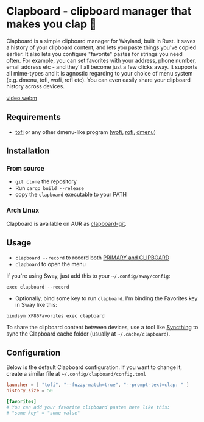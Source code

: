 # Clapboard - clipboard manager that makes you clap 👏

Clapboard is a simple clipboard manager for Wayland, built in Rust. It saves a history of your clipboard content, and lets you paste things you've copied earlier. It also lets you configure "favorite" pastes for strings you need often. For example, you can set favorites with your address, phone number, email address etc - and they'll all become just a few clicks away. It supports all mime-types and it is agnostic regarding to your choice of menu system (e.g. dmenu, tofi, wofi, rofl etc). You can even easily share your clipboard history across devices.

[video.webm](https://user-images.githubusercontent.com/55081/211161880-63bb628c-e43d-4e46-9e77-85b5cabb8318.webm)

## Requirements

- [tofi](https://github.com/philj56/tofi) or any other dmenu-like program ([wofi](https://hg.sr.ht/~scoopta/wofi), [rofi](https://github.com/lbonn/rofi), [dmenu](https://github.com/nyyManni/dmenu-wayland))

## Installation

### From source

- `git clone` the repository
- Run `cargo build --release`
- copy the `clapboard` executable to your PATH

### Arch Linux

Clapboard is available on AUR as [clapboard-git](https://aur.archlinux.org/packages/clapboard-git).

## Usage

- `clapboard --record` to record both [PRIMARY and CLIPBOARD](https://wiki.archlinux.org/title/Clipboard)
- `clapboard` to open the menu

If you're using Sway, just add this to your `~/.config/sway/config`:

```
exec clapboard --record
```

- Optionally, bind some key to run `clapboard`. I'm binding the Favorites key in Sway like this:
```
bindsym XF86Favorites exec clapboard
```

To share the clipboard content between devices, use a tool like [Syncthing](https://syncthing.net/) to sync the Clapboard cache folder (usually at `~/.cache/clapboard`).

## Configuration

Below is the default Clapboard configuration. If you want to change it, create a similar file at `~/.config/clapboard/config.toml`

```toml
launcher = [ "tofi", "--fuzzy-match=true", "--prompt-text=clap: " ]
history_size = 50

[favorites]
# You can add your favorite clipboard pastes here like this:
# "some key" = "some value"
```
